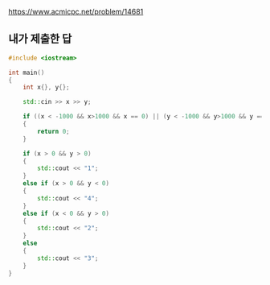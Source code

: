 https://www.acmicpc.net/problem/14681

내가 제출한 답
------

```cpp
#include <iostream>

int main()
{
	int x{}, y{};

	std::cin >> x >> y;

	if ((x < -1000 && x>1000 && x == 0) || (y < -1000 && y>1000 && y == 0))
	{
		return 0;
	}

	if (x > 0 && y > 0)
	{
		std::cout << "1";
	}
	else if (x > 0 && y < 0)
	{
		std::cout << "4";
	}
	else if (x < 0 && y > 0)
	{
		std::cout << "2";
	}
	else
	{
		std::cout << "3";
	}
}
```
